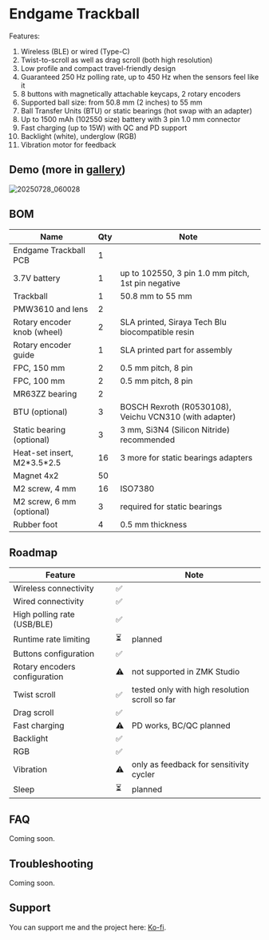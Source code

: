 # Endgame Trackball

Features:
1. Wireless (BLE) or wired (Type-C)
2. Twist-to-scroll as well as drag scroll (both high resolution)
3. Low profile and compact travel-friendly design
4. Guaranteed 250 Hz polling rate, up to 450 Hz when the sensors feel like it 
5. 8 buttons with magnetically attachable keycaps, 2 rotary encoders
6. Supported ball size: from 50.8 mm (2 inches) to 55 mm
7. Ball Transfer Units (BTU) or static bearings (hot swap with an adapter)
8. Up to 1500 mAh (102550 size) battery with 3 pin 1.0 mm connector
9. Fast charging (up to 15W) with QC and PD support
10. Backlight (white), underglow (RGB)
11. Vibration motor for feedback 

## Demo (more in [gallery](./GALLERY.md))

![20250728_060028](https://github.com/user-attachments/assets/f433f68a-cfca-4bec-8bcd-85bc274544f8)

## BOM

| Name                             | Qty | Note                                                                 |
|----------------------------------|-----|----------------------------------------------------------------------|
| Endgame Trackball PCB            | 1   |                                                                      |
| 3.7V battery                     | 1   | up to 102550, 3 pin 1.0 mm pitch, 1st pin negative                   |
| Trackball                        | 1   | 50.8 mm to 55 mm                                                     |
| PMW3610 and lens                 | 2   |                                                                      |
| Rotary encoder knob (wheel)      | 2   | SLA printed, Siraya Tech Blu biocompatible resin                     |
| Rotary encoder guide             | 1   | SLA printed part for assembly                                        |
| FPC, 150 mm                      | 2   | 0.5 mm pitch, 8 pin                                                  |
| FPC, 100 mm                      | 2   | 0.5 mm pitch, 8 pin                                                  |
| MR63ZZ bearing                   | 2   |                                                                      |
| BTU (optional)                   | 3   | BOSCH Rexroth (R0530108), Veichu VCN310 (with adapter)               |
| Static bearing (optional)        | 3   | 3 mm, Si3N4 (Silicon Nitride) recommended                            |
| Heat-set insert, M2\*3.5*2.5     | 16  | 3 more for static bearings adapters                                  |
| Magnet 4x2                       | 50  |                                                                      |
| M2 screw, 4 mm                   | 16  | ISO7380                                                              |
| M2 screw, 6 mm (optional)        | 3   | required for static bearings                                         |
| Rubber foot                      | 4   | 0.5 mm thickness                                                     |

## Roadmap

| Feature                       |       | Note |
|-------------------------------|-------|------|
| Wireless connectivity         | ✅    |      |
| Wired connectivity            | ✅    |      |
| High polling rate (USB/BLE)   | ✅    |      |
| Runtime rate limiting         | ⏳    | planned |
| Buttons configuration         | ✅    |      |
| Rotary encoders configuration | ⚠️    | not supported in ZMK Studio |
| Twist scroll                  | ✅    | tested only with high resolution scroll so far |
| Drag scroll                   | ✅    |      |
| Fast charging                 | ⚠️    | PD works, BC/QC planned |
| Backlight                     | ✅    |      |
| RGB                           | ✅    |      |
| Vibration                     | ⚠️    | only as feedback for sensitivity cycler |
| Sleep                         | ⏳    | planned |

## FAQ

Coming soon.

## Troubleshooting

Coming soon.

## Support

You can support me and the project here: [Ko-fi](https://ko-fi.com/efogdev).

